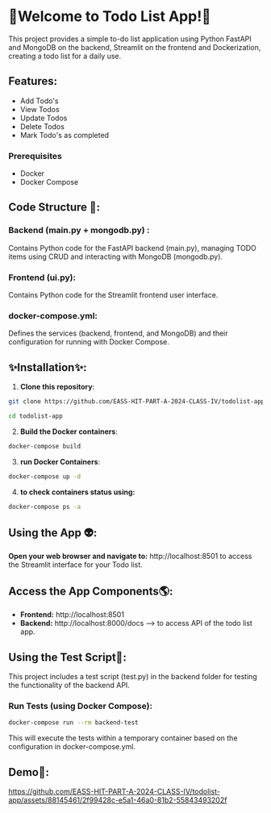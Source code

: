 # 📝Welcome to Todo List App!📝

This project provides a simple to-do list application using Python FastAPI and MongoDB on the backend, Streamlit on the frontend and Dockerization, creating a todo list for a daily use.

## Features: 

- Add Todo's
- View Todos
- Update Todos
- Delete Todos
- Mark Todo's as completed


### Prerequisites

- Docker 
- Docker Compose


## Code Structure 🔨:

### Backend (main.py + mongodb.py) :
 Contains Python code for the FastAPI backend (main.py), managing TODO items using CRUD and interacting with MongoDB (mongodb.py).
### Frontend (ui.py):
 Contains Python code for the Streamlit frontend user interface.
### docker-compose.yml:
 Defines the services (backend, frontend, and MongoDB) and their configuration for running with Docker Compose.



## ✨Installation✨:

1. **Clone this repository**:

```bash
git clone https://github.com/EASS-HIT-PART-A-2024-CLASS-IV/todolist-app.git
```
```bash
cd todolist-app
```

2. **Build the Docker containers**:

```bash
docker-compose build 
```

3. **run Docker Containers**:
  ```bash
docker-compose up -d 
```
4. **to check containers status using:**
```bash
docker-compose ps -a
```

## Using the App 👽:

**Open your web browser and navigate to:**
http://localhost:8501 to access the Streamlit interface for your Todo list.
  
## Access the App Components🌎:
- **Frontend:** http://localhost:8501
- **Backend:** http://localhost:8000/docs  --> to access API of the todo list app.

 
## Using the Test Script💯:
This project includes a test script (test.py) in the backend folder for testing the functionality of the backend API.

### Run Tests (using Docker Compose):

```bash
docker-compose run --rm backend-test
```
This will execute the tests within a temporary container based on the configuration in docker-compose.yml. 

## Demo🎥:

https://github.com/EASS-HIT-PART-A-2024-CLASS-IV/todolist-app/assets/88145461/2f99428c-e5a1-46a0-81b2-55843493202f




